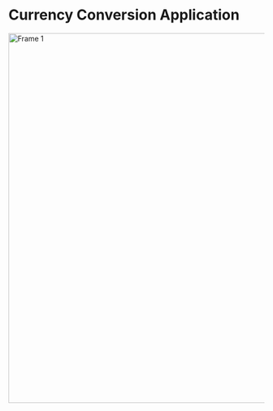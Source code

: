 # Currency Conversion Application
<img width="727" alt="Frame 1" src="https://github.com/user-attachments/assets/ae51400f-d5d0-452a-b1f3-24fca4643be8">

